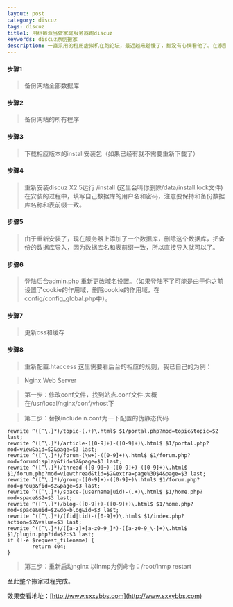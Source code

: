 ```yaml
---
layout: post
category: discuz
tags: discuz 
title1: 用树莓派当做家庭服务器跑discuz
keywords: discuz原创搬家
description: 一直采用的租用虚拟机在跑论坛，最近越来越慢了，都没有心情看他了。在家里看到有一个闲着的树莓派，就想法直接用他来跑论坛吧，想到这里于是就开始动起来了。下面是论坛的搬家教程，最后也给出来搬家之后采用树莓派跑论坛的效果地址。由于没有调优一直按F5还会出现502，等有空了在慢慢调优下。
---
```


#### 步骤1

>备份网站全部数据库

#### 步骤2

>备份网站的所有程序

#### 步骤3

>下载相应版本的install安装包（如果已经有就不需要重新下载了）

#### 步骤4

>重新安装discuz X2.5运行 /install (这里会叫你删除/data/install.lock文件)在安装的过程中，填写自己数据库的用户名和密码，注意要保持和备份数据库名称和表前缀一致。

#### 步骤5

>由于重新安装了，现在服务器上添加了一个数据库，删除这个数据库，把备份的数据库导入，因为数据库名和表前缀一致，所以直接导入就可以了。 

#### 步骤6

>登陆后台admin.php 重新更改域名设置。（如果登陆不了可能是由于你之前设置了cookie的作用域，删除cookie的作用域，在config/config_global.php中）。

#### 步骤7

>更新css和缓存

#### 步骤8

>重新配置.htaccess 这里需要看后台的相应的规则，我已自己的为例：

>Nginx Web Server

>第一步：修改conf文件，找到站点.conf文件.大概在/usr/local/nginx/conf/vhost下

>第二步：替换include n.conf为一下配置的伪静态代码

	rewrite ^([^\.]*)/topic-(.+)\.html$ $1/portal.php?mod=topic&topic=$2 last;
	rewrite ^([^\.]*)/article-([0-9]+)-([0-9]+)\.html$ $1/portal.php?mod=view&aid=$2&page=$3 last;
	rewrite ^([^\.]*)/forum-(\w+)-([0-9]+)\.html$ $1/forum.php?mod=forumdisplay&fid=$2&page=$3 last;
	rewrite ^([^\.]*)/thread-([0-9]+)-([0-9]+)-([0-9]+)\.html$ $1/forum.php?mod=viewthread&tid=$2&extra=page%3D$4&page=$3 last;
	rewrite ^([^\.]*)/group-([0-9]+)-([0-9]+)\.html$ $1/forum.php?mod=group&fid=$2&page=$3 last;
	rewrite ^([^\.]*)/space-(username|uid)-(.+)\.html$ $1/home.php?mod=space&$2=$3 last;
	rewrite ^([^\.]*)/blog-([0-9]+)-([0-9]+)\.html$ $1/home.php?mod=space&uid=$2&do=blog&id=$3 last;
	rewrite ^([^\.]*)/(fid|tid)-([0-9]+)\.html$ $1/index.php?action=$2&value=$3 last;
	rewrite ^([^\.]*)/([a-z]+[a-z0-9_]*)-([a-z0-9_\-]+)\.html$ $1/plugin.php?id=$2:$3 last;
	if (!-e $request_filename) {
	        return 404;
	}

>第三步：重新启动nginx 以lnmp为例命令：/root/lnmp restart

至此整个搬家过程完成。

效果查看地址：[http://www.sxxybbs.com](http://www.sxxybbs.com)

